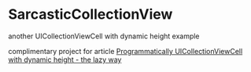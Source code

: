 # SarcasticCollectionView
another UICollectionViewCell with dynamic height example

complimentary project for article [Programmatically UICollectionViewCell with dynamic height - the lazy way](https://nschucky.github.io/2021-04-22-collectionview-self-sizing-cell/)
